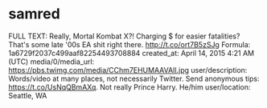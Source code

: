 # samred

FULL TEXT: Really, Mortal Kombat X?! Charging $ for easier fatalities? That's some late '00s EA shit right there. http://t.co/ort7B5zSJg
Formula: 1a6729f2037c499aaf82254493708884
created_at: April 14, 2015 4:21 AM (UTC)
media/0/media_url: https://pbs.twimg.com/media/CChm7EHUMAAVAIl.jpg
user/description: Words/video at many places, not necessarily Twitter. Send anonymous tips: https://t.co/UsNqQBmAXq. Not really Prince Harry. He/him
user/location: Seattle, WA